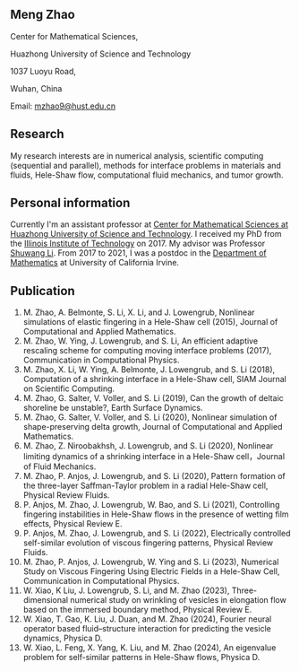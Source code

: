 
## Meng Zhao

Center for Mathematical Sciences, 

Huazhong University of Science and Technology

1037 Luoyu Road,

Wuhan, China

Email: mzhao9@hust.edu.cn


## Research

My research interests are in numerical analysis, scientific computing (sequential and parallel), methods for interface problems in materials and fluids, Hele-Shaw flow, computational fluid mechanics, and tumor growth. 



## Personal information

Currently I'm an assistant professor at [Center for Mathematical Sciences at Huazhong University of Science and Technology](http://mathcenter.hust.edu.cn/). I received my PhD from the [Illinois Institute of Technology](https://www.iit.edu/applied-math) on 2017. My advisor was Professor [Shuwang Li](http://www.math.iit.edu/~sli/Site/Welcome.html). From 2017 to 2021, I was a postdoc in the [Department of Mathematics](https://www.math.uci.edu) at University of California Irvine.


## Publication

1. M. Zhao, A. Belmonte, S. Li, X. Li, and J. Lowengrub, Nonlinear simulations of elastic fingering in a Hele-Shaw cell (2015), Journal of Computational and Applied Mathematics.
2. M. Zhao, W. Ying, J. Lowengrub, and S. Li, An efficient adaptive rescaling scheme for computing moving interface problems (2017), Communication in Computational Physics.
3. M. Zhao, X. Li, W. Ying, A. Belmonte, J. Lowengrub, and S. Li (2018), Computation of a shrinking interface in a Hele-Shaw cell, SIAM Journal on Scientific Computing.
4. M. Zhao, G. Salter, V. Voller, and S. Li (2019), Can the growth of deltaic shoreline be unstable?, Earth Surface Dynamics.
5. M. Zhao, G. Salter, V. Voller, and S. Li (2020), Nonlinear simulation of shape-preserving delta growth, Journal of Computational and Applied Mathematics.
6. M. Zhao, Z. Niroobakhsh, J. Lowengrub, and S. Li (2020), Nonlinear limiting dynamics of a shrinking interface in a Hele-Shaw cell，Journal of Fluid Mechanics.
7. M. Zhao, P. Anjos, J. Lowengrub, and S. Li (2020), Pattern formation of the three-layer Saffman-Taylor problem in a radial Hele-Shaw cell, Physical Review Fluids.
8. P. Anjos, M. Zhao, J. Lowengrub, W. Bao, and S. Li (2021), Controlling fingering instabilities in Hele-Shaw flows in the presence of wetting film effects, Physical Review E.
9. P. Anjos, M. Zhao, J. Lowengrub, and S. Li (2022), Electrically controlled self-similar evolution of viscous fingering patterns, Physical Review Fluids.
10. M. Zhao, P. Anjos, J. Lowengrub, W. Ying and S. Li (2023), Numerical Study on Viscous Fingering Using Electric Fields in a Hele-Shaw Cell, Communication in Computational Physics.
11. W. Xiao, K Liu, J. Lowengrub, S. Li, and M. Zhao (2023), Three-dimensional numerical study on wrinkling of vesicles in elongation flow based on the immersed boundary method, Physical Review E.
12. W. Xiao, T. Gao, K. Liu, J. Duan, and M. Zhao (2024), Fourier neural operator based fluid–structure interaction for predicting the vesicle dynamics, Physica D.
13. W. Xiao, L. Feng, X. Yang, K. Liu, and M. Zhao (2024), An eigenvalue problem for self-similar patterns in Hele-Shaw flows, Physica D.


